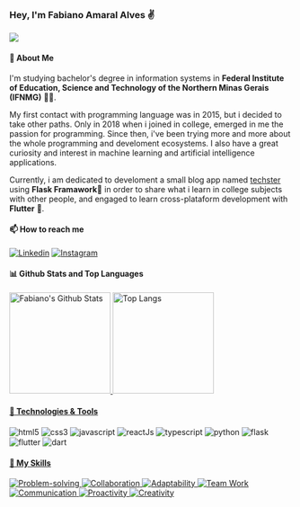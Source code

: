 ### Hey, I'm Fabiano Amaral Alves ✌

![](https://komarev.com/ghpvc/?username=faamaral&color=blue)

#### 🚀 About Me

I'm studying bachelor's degree in information systems in **Federal Institute of Education, Science and Technology of the Northern Minas Gerais (IFNMG)** 👨‍🎓.

My first contact with programming language was in 2015, but i decided to take other paths.
Only in 2018 when i joined in college, emerged in me the passion for programming. Since then, i've been trying more and more about the whole programming and develoment ecosystems.
I also have a great curiosity and interest in machine learning and artificial intelligence applications.

Currently, i am dedicated to develoment a small blog app named [techster](https://github.com/faamaral/techster) using **Flask Framawork**🧪 in order to share what i learn in college subjects with other people, and engaged to learn cross-plataform development with **Flutter** 💙.

#### 📫 How to reach me

[![Linkedin](https://img.shields.io/badge/LinkedIn-0077B5?style=for-the-badge&logo=linkedin&logoColor=white)](https://www.linkedin.com/in/fabiano-amaral-alves-2165b5188)
[![Instagram](https://img.shields.io/badge/Instagram-E4405F?style=for-the-badge&logo=instagram&logoColor=white)](https://www.instagram.com/virtualfabs/)

#### 📊 Github Stats and Top Languages
<div>
  <a href="https://github.com/faamaral" target="_blank">
  <img src="https://github-readme-stats.vercel.app/api?username=faamaral&show_icons=true&theme=midnight-purple" alt="Fabiano's Github Stats" height="180em">
  <img src="https://github-readme-stats.vercel.app/api/top-langs/?username=faamaral&layout=compact&langs_count=8&theme=midnight-purple" alt="Top Langs" height="180em">
</div>
  
<!-- <div>
      <img src="https://github-readme-stats.vercel.app/api/pin/?username=faamaral&repo=blog-to-learning&theme=monokai" alt="Fabiano's Github Stats" height="120em">
      <img src="https://github-readme-stats.vercel.app/api/pin/?username=faamaral&repo=focus-fitness&theme=monokai" alt="Fabiano's Github Stats" height="120em">
 </div> -->

#### 🔧 Technologies & Tools

<div style="display: inline-block">
  <img src="https://img.shields.io/badge/HTML5-E34F26?style=for-the-badge&logo=html5&logoColor=white" alt="html5" align="center">
  <img src="https://img.shields.io/badge/CSS3-1572B6?style=for-the-badge&logo=css3&logoColor=white" alt="css3" align="center">
  <img src="https://img.shields.io/badge/JavaScript-F7DF1E?style=for-the-badge&logo=javascript&logoColor=black" alt="javascript" align="center">
  <img src="https://img.shields.io/badge/React-20232A?style=for-the-badge&logo=react&logoColor=61DAFB" alt="reactJs" align="center">
  <img src="https://img.shields.io/badge/TypeScript-007ACC?style=for-the-badge&logo=typescript&logoColor=white" alt="typescript" align="center">
  <img src="https://img.shields.io/badge/Python-14354C?style=for-the-badge&logo=python&logoColor=white" alt="python" align="center">
  <img src="https://img.shields.io/badge/Flask-000000?style=for-the-badge&logo=flask&logoColor=white" alt="flask" align="center">
  <img src="https://img.shields.io/badge/Flutter-02569B?style=for-the-badge&logo=flutter&logoColor=white" alt="flutter" align="center">
  <img src="https://img.shields.io/badge/Dart-0175C2?style=for-the-badge&logo=dart&logoColor=white" alt="dart" align="center">
  <!--<img src="https://img.shields.io/badge/PostgreSQL-316192?style=for-the-badge&logo=postgresql&logoColor=white" alt="postgresql" align="center">-->
</div>
  
#### 🌟 My Skills
 ![Problem-solving](https://img.shields.io/badge/Problem--solving-blue?style=flat-square)
![Collaboration](https://img.shields.io/badge/Collaboration-green?style=flat-square)
![Adaptability](https://img.shields.io/badge/Adaptability-yellow?style=flat-square)
![Team Work](https://img.shields.io/badge/Team%20Work-purple?style=flat-square) 
![Communication](https://img.shields.io/badge/Communication-orange?style=flat-square)
 ![Proactivity](https://img.shields.io/badge/Proactivity-magenta?style=flat-square)
![Creativity](https://img.shields.io/badge/Creativity-red?style=flat-square)

